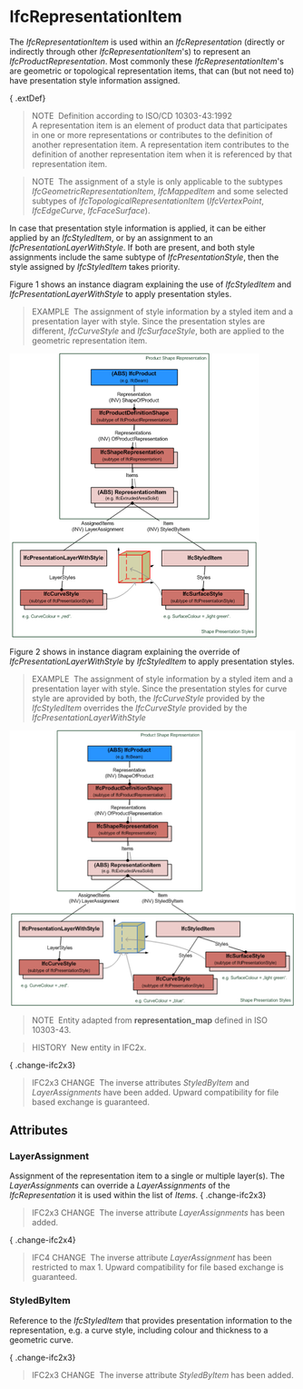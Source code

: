 # IfcRepresentationItem

The _IfcRepresentationItem_ is used within an _IfcRepresentation_ (directly or indirectly through other _IfcRepresentationItem_'s) to represent an _IfcProductRepresentation_. Most commonly these _IfcRepresentationItem_'s are geometric or topological representation items, that can (but not need to) have presentation style information assigned.

{ .extDef}
> NOTE&nbsp; Definition according to ISO/CD 10303-43:1992  
> A representation item is an element of product data that participates in one or more representations or contributes to the definition of another representation item. A representation item contributes to the definition of another representation item when it is referenced by that representation item.

> NOTE&nbsp; The assignment of a style is only applicable to the subtypes _IfcGeometricRepresentationItem_, _IfcMappedItem_ and some selected subtypes of _IfcTopologicalRepresentationItem_ (_IfcVertexPoint_, _IfcEdgeCurve_, _IfcFaceSurface_).

In case that presentation style information is applied, it can be either applied by an _IfcStyledItem_, or by an assignment to an _IfcPresentationLayerWithStyle_. If both are present, and both style assignments include the same subtype of _IfcPresentationStyle_, then the style assigned by _IfcStyledItem_ takes priority.

Figure 1 shows an instance diagram explaining the use of _IfcStyledItem_ and _IfcPresentationLayerWithStyle_ to apply presentation styles.

> EXAMPLE&nbsp; The assignment of style information by a styled item and a presentation layer with style. Since the presentation styles are different, _IfcCurveStyle_ and _IfcSurfaceStyle_, both are applied to the geometric representation item.

!["styles assigned by layer and styled item"](../../../../figures/ifcrepresentationitem_style-1.png "Figure 1 &mdash; Representation item style")

Figure 2 shows in instance diagram explaining the override of _IfcPresentationLayerWithStyle_ by _IfcStyledItem_ to apply presentation styles.

> EXAMPLE&nbsp; The assignment of style information by a styled item and a presentation layer with style. Since the presentation styles for curve style are aprovided by both, the _IfcCurveStyle_ provided by the _IfcStyledItem_ overrides the _IfcCurveStyle_ provided by the _IfcPresentationLayerWithStyle_

!["styles assigned by layer and styled item"](../../../../figures/ifcrepresentationitem_style-2.png "Figure 2 &mdash; Representation item style override")

> NOTE&nbsp; Entity adapted from **representation_map** defined in ISO 10303-43.

> HISTORY&nbsp; New entity in IFC2x.

{ .change-ifc2x3}
> IFC2x3 CHANGE&nbsp; The inverse attributes _StyledByItem_ and _LayerAssignments_ have been added. Upward compatibility for file based exchange is guaranteed.

## Attributes

### LayerAssignment
Assignment of the representation item to a single or multiple layer(s). The _LayerAssignments_ can override a _LayerAssignments_ of the _IfcRepresentation_ it is used  within the list of _Items_.
{ .change-ifc2x3}
> IFC2x3 CHANGE&nbsp; The inverse attribute _LayerAssignments_ has been added.

{ .change-ifc2x4}
> IFC4 CHANGE&nbsp; The inverse attribute _LayerAssignment_ has been restricted to max 1. Upward compatibility for file based exchange is guaranteed.

### StyledByItem
Reference to the _IfcStyledItem_ that provides presentation information to the representation, e.g. a curve style, including colour and thickness to a geometric curve.
  
{ .change-ifc2x3}
> IFC2x3 CHANGE&nbsp; The inverse attribute _StyledByItem_ has been added.
